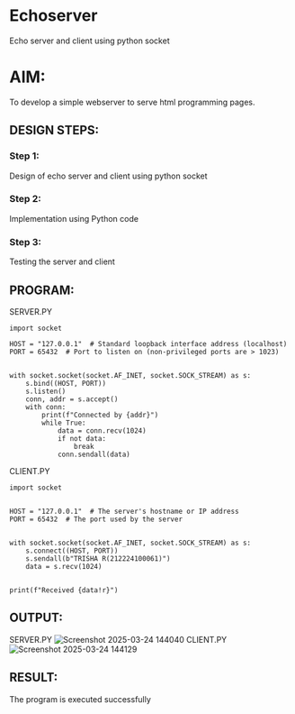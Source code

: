 # Echoserver
Echo server and client using python socket

# AIM:

To develop a simple webserver to serve html programming pages.

## DESIGN STEPS:

### Step 1:

Design of echo server and client using python socket

### Step 2:

Implementation using Python code

### Step 3:

Testing the server and client 

## PROGRAM:
SERVER.PY
```
import socket

HOST = "127.0.0.1"  # Standard loopback interface address (localhost)
PORT = 65432  # Port to listen on (non-privileged ports are > 1023)


with socket.socket(socket.AF_INET, socket.SOCK_STREAM) as s:
    s.bind((HOST, PORT))
    s.listen()
    conn, addr = s.accept()
    with conn:
        print(f"Connected by {addr}")
        while True:
            data = conn.recv(1024)
            if not data:
                break
            conn.sendall(data)

```
CLIENT.PY
```
import socket


HOST = "127.0.0.1"  # The server's hostname or IP address
PORT = 65432  # The port used by the server


with socket.socket(socket.AF_INET, socket.SOCK_STREAM) as s:
    s.connect((HOST, PORT))
    s.sendall(b"TRISHA R(212224100061)")
    data = s.recv(1024)


print(f"Received {data!r}")

```
## OUTPUT:
SERVER.PY
![Screenshot 2025-03-24 144040](https://github.com/user-attachments/assets/e5f8ceb5-8de0-45df-988d-a404e7077e0e)
CLIENT.PY
![Screenshot 2025-03-24 144129](https://github.com/user-attachments/assets/6acfdd54-7e06-4630-a26f-c418e96bd05c)


## RESULT:
The program is executed successfully
